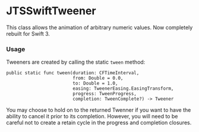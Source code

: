 # JTSSwiftTweener
This class allows the animation of arbitrary numeric values. Now completely rebuilt for Swift 3.

### Usage

Tweeners are created by calling the static `tween` method:

```
public static func tween(duration: CFTimeInterval, 
						 from: Double = 0.0, 
						 to: Double = 1.0, 
						 easing: TweenerEasing.EasingTransform, 
						 progress: TweenProgress, 
						 completion: TweenComplete?) -> Tweener
```

You may choose to hold on to the returned Twenner if you want to have the ability to cancel it prior to its completion. However, you will need to be careful not to create a retain cycle in the progress and completion closures.